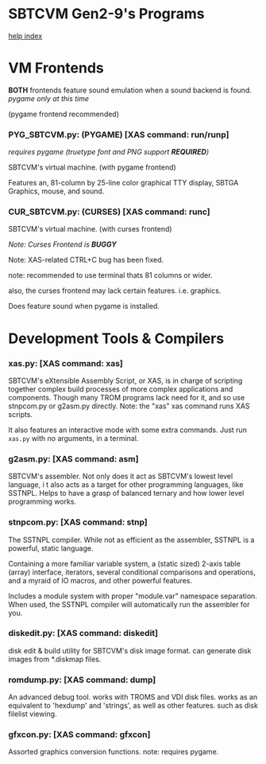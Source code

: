 # SBTCVM Gen2-9's Programs
[help index](index.md)

# VM Frontends

**BOTH** frontends feature sound emulation when a sound backend is found. _pygame only at this time_

(pygame frontend recommended)



### PYG_SBTCVM.py: (PYGAME) [XAS command: run/runp]
_requires pygame (truetype font and PNG support **REQUIRED**)_


SBTCVM's virtual machine. (with pygame frontend)


Features an, 81-column by 25-line color graphical TTY display, SBTGA Graphics, mouse, and sound.


### CUR_SBTCVM.py: (CURSES) [XAS command: runc]
SBTCVM's virtual machine. (with curses frontend)

_Note: Curses Frontend is **BUGGY**_

Note: XAS-related CTRL+C bug has been fixed.

note: recommended to use terminal thats 81 columns or wider.

also, the curses frontend may lack certain features. i.e. graphics.

Does feature sound when pygame is installed.


# Development Tools & Compilers

### xas.py: [XAS command: xas]
SBTCVM's eXtensible Assembly Script, or XAS, is in charge of scripting
together complex build processes of more complex applications and 
components. Though many TROM programs lack need for it, and so use
stnpcom.py or g2asm.py directly. Note: the "xas" xas command runs XAS scripts.

It also features an interactive mode with some extra commands. Just run `xas.py` with no arguments, in a terminal.




### g2asm.py: [XAS command: asm]
SBTCVM's assembler. Not only does it act as SBTCVM's lowest level language, i
t also acts as a target for other programming
languages, like SSTNPL. Helps to have a grasp of balanced ternary and how
lower level programming works.


### stnpcom.py: [XAS command: stnp]
The SSTNPL compiler. While not as efficient as the assembler, SSTNPL is a powerful, static language.

Containing a more familiar variable system, a (static sized) 2-axis table (array) interface,
iterators, several conditional comparisons and operations, and a myraid of IO macros, and
other powerful features. 

Includes a module system with proper "module.var" namespace separation.
When used, the SSTNPL compiler will automatically run the assembler for you.


### diskedit.py: [XAS command: diskedit]
disk edit & build utility for SBTCVM's disk image format.
can generate disk images from *.diskmap files.


### romdump.py: [XAS command: dump]
An advanced debug tool. works with TROMS and VDI disk files.
works as an equivalent to 'hexdump' and 'strings', as well as other
features. such as disk filelist viewing.

### gfxcon.py: [XAS command: gfxcon]
Assorted graphics conversion functions. 
note: requires pygame.
